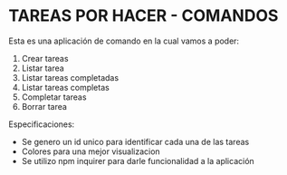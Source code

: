 # TAREAS POR HACER - COMANDOS

Esta es una aplicación de comando en la cual vamos a poder:

1. Crear tareas 
2. Listar tarea
3. Listar tareas completadas
4. Listar tareas completas
5. Completar tareas
6. Borrar tarea

Especificaciones:

* Se genero un id unico para identificar cada una de las tareas
* Colores para una mejor visualizacion 
* Se utilizo npm inquirer para darle funcionalidad a la aplicación 